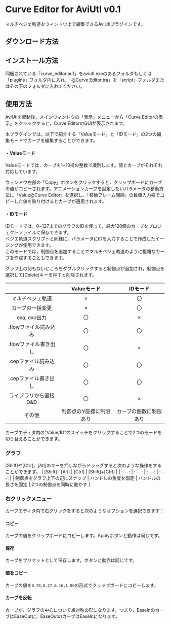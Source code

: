 # Curve Editor for AviUtl v0.1
マルチベジェ軌道をウィンドウ上で編集できるAviUtlプラグインです。

## ダウンロード方法

## インストール方法
同梱されている「curve_editor.auf」をaviutl.exeのあるフォルダもしくは「plugins」フォルダ内に入れ，「@Curve Editor.tra」を「script」フォルダまたはその下のフォルダに入れてください。

## 使用方法
AviUtlを起動後，メインウィンドウの「表示」メニューから「Curve Editorの表示」をクリックすると，Curve EditorのGUIが表示されます。

本プラグインでは，以下で紹介する「Valueモード」と「IDモード」の2つの編集モードでカーブを編集することができます。

#### ・Valueモード
Valueモードでは，カーブを1~10桁の整数で識別します。値とカーブがそれぞれ対応しています。

ウィンドウ左部の「Copy」ボタンをクリックすると，クリップボードにカーブの値がコピーされます。アニメーションカーブを設定したいパラメータの移動方法に「Value@Curve Editor」を選択し，「移動フレーム間隔」の数値入力欄でコピーした値を貼り付けるとカーブが適用されます。

#### ・IDモード
IDモードでは，0~127までのグラフのIDを使って，最大128個のカーブをプロジェクトファイルに保存できます。  
ベジエ軌道スクリプトと同様に，パラメータにIDを入力することで作成したイージングが使用できます。  
このモードでは，制御点を追加することでマルチベジェ軌道のように複雑なカーブを作成することもできます。

グラフ上の何もないところをダブルクリックすると制御点が追加され，制御点を選択して[Delete]キーを押すと削除されます。

| | Valueモード | IDモード |
| :---: | :---: | :---: |
| マルチベジェ軌道 | × | 〇|
| カーブの一括変更 | × | 〇|
| exa, exo出力 | 〇 | ×|
| .flowファイル読み込み | 〇 | 〇|
| .flowファイル書き出し | 〇 | ×|
| .cepファイル読み込み | 〇 | 〇|
| .cepファイル書き出し | 〇 | 〇|
| ライブラリから直接D&D | 〇 | ×|
| その他 | 制御点のY座標に制限あり | カーブの個数に制限あり|

カーブエディタ内の"Value/ID"のスイッチをクリックすることで2つのモードを切り替えることができます。

### グラフ
[Shift]や[Ctrl]，[Alt]のキーを押しながらドラッグすると次のような操作をすることができます。
| [Shift] | [Alt] | [Ctrl] | [Shift]+[Ctrl] |
| :---: | :---: | :---: | :---: |
| 制御点をグラフ上下の辺にスナップ | ハンドルの角度を固定 | ハンドルの長さを固定 | 2つの制御点を同時に動かす |

### 右クリックメニュー
カーブエディタ内で右クリックをすると次のようなオプションを選択できます：

#### コピー
カーブの値をクリップボードにコピーします。Applyボタンと動作は同じです。

#### 保存
カーブをプリセットとして保存します。ボタンと動作は同じです。

#### 値をコピー
カーブの値を`0.70,0.27,0.16,1.00`の形式でクリップボードにコピーします。

#### カーブを反転
カーブが，グラフの中心について点対称の形になります。つまり，EaseInのカーブはEaseOutに，EaseOutのカーブはEaseInになります。

